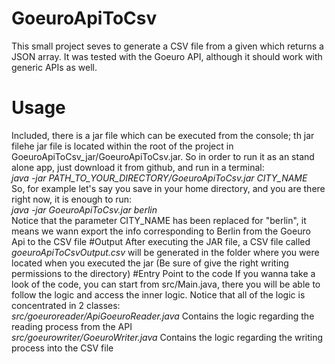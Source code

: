 # GoeuroApiToCsv
This small project seves to generate a CSV file from a given which returns a JSON array. It was tested with the Goeuro API, 
although it should work with generic APIs as well.
# Usage
Included, there is a jar file which can be executed from the console; th jar filehe jar file is located within the root of the project in 
GoeuroApiToCsv_jar/GoeuroApiToCsv.jar.
So in order to run it as an stand alone app, just download it from github, and run in a terminal:
<br/>
<i>
java -jar PATH_TO_YOUR_DIRECTORY/GoeuroApiToCsv.jar CITY_NAME
</i>
<br/>
So, for example let's say you save in your home directory, and you are there right now, it is enough to run: 
<br/>
<i>
java -jar GoeuroApiToCsv.jar berlin
</i>
<br/>
Notice that the parameter CITY_NAME has been replaced for "berlin", it means we wann export the info corresponding to Berlin from 
the Goeuro Api to the CSV file
#Output
After executing the JAR file, a CSV file called <i>goeuroApiToCsvOutput.csv</i> will be generated in the folder where you were located 
when you executed the jar (Be sure of give the right writing permissions to the directory)
#Entry Point to the code
If you wanna take a look of the code, you can start from src/Main.java, there you will be able to follow the logic and access the inner logic.
Notice that all of the logic is concentrated in 2 classes:<br/>
<i/>src/goeuroreader/ApiGoeuroReader.java</i> Contains the logic regarding the reading process from the API<br/>
<i>src/goeurowriter/GoeuroWriter.java</i> Contains the logic regarding the writing process into the CSV file <br/>
